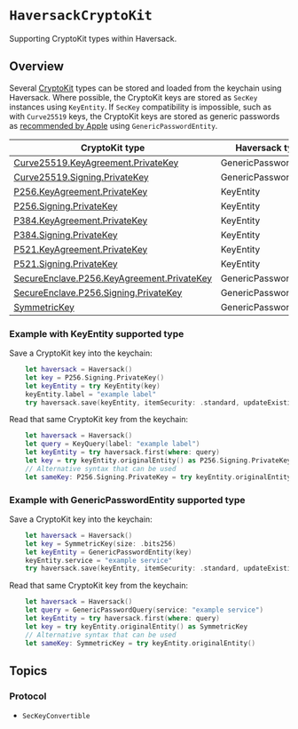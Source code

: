 # ``HaversackCryptoKit``

Supporting CryptoKit types within Haversack.

## Overview

Several [CryptoKit](https://developer.apple.com/documentation/cryptokit/) types can be stored
and loaded from the keychain using Haversack. Where possible, the CryptoKit keys are stored as
`SecKey` instances using `KeyEntity`. If `SecKey` compatibility is impossible, such as with
`Curve25519` keys, the CryptoKit keys are stored as generic passwords as
[recommended by Apple](https://developer.apple.com/documentation/cryptokit/storing_cryptokit_keys_in_the_keychain)
using `GenericPasswordEntity`.

| CryptoKit type | Haversack type |
| --- | --- |
| [Curve25519.KeyAgreement.PrivateKey](https://developer.apple.com/documentation/cryptokit/curve25519/keyagreement/privatekey) | GenericPasswordEntity |
| [Curve25519.Signing.PrivateKey](https://developer.apple.com/documentation/cryptokit/curve25519/signing/privatekey) | GenericPasswordEntity |
| [P256.KeyAgreement.PrivateKey](https://developer.apple.com/documentation/cryptokit/p256/keyagreement/privatekey) | KeyEntity |
| [P256.Signing.PrivateKey](https://developer.apple.com/documentation/cryptokit/p256/signing/privatekey) | KeyEntity |
| [P384.KeyAgreement.PrivateKey](https://developer.apple.com/documentation/cryptokit/p384/keyagreement/privatekey) | KeyEntity |
| [P384.Signing.PrivateKey](https://developer.apple.com/documentation/cryptokit/p384/signing/privatekey) | KeyEntity |
| [P521.KeyAgreement.PrivateKey](https://developer.apple.com/documentation/cryptokit/p521/keyagreement/privatekey) | KeyEntity |
| [P521.Signing.PrivateKey](https://developer.apple.com/documentation/cryptokit/p521/signing/privatekey) | KeyEntity |
| [SecureEnclave.P256.KeyAgreement.PrivateKey](https://developer.apple.com/documentation/cryptokit/secureenclave/p256/keyagreement/privatekey) | GenericPasswordEntity |
| [SecureEnclave.P256.Signing.PrivateKey](https://developer.apple.com/documentation/cryptokit/secureenclave/p256/signing/privatekey) | GenericPasswordEntity |
| [SymmetricKey](https://developer.apple.com/documentation/cryptokit/symmetrickey) | GenericPasswordEntity |

### Example with KeyEntity supported type

Save a CryptoKit key into the keychain:

```swift
    let haversack = Haversack()
    let key = P256.Signing.PrivateKey()
    let keyEntity = try KeyEntity(key)
    keyEntity.label = "example label"
    try haversack.save(keyEntity, itemSecurity: .standard, updateExisting: true)
```

Read that same CryptoKit key from the keychain:

```swift
    let haversack = Haversack()
    let query = KeyQuery(label: "example label")
    let keyEntity = try haversack.first(where: query)
    let key = try keyEntity.originalEntity() as P256.Signing.PrivateKey
    // Alternative syntax that can be used
    let sameKey: P256.Signing.PrivateKey = try keyEntity.originalEntity()
```

### Example with GenericPasswordEntity supported type

Save a CryptoKit key into the keychain:

```swift
    let haversack = Haversack()
    let key = SymmetricKey(size: .bits256)
    let keyEntity = GenericPasswordEntity(key)
    keyEntity.service = "example service"
    try haversack.save(keyEntity, itemSecurity: .standard, updateExisting: true)
```

Read that same CryptoKit key from the keychain:

```swift
    let haversack = Haversack()
    let query = GenericPasswordQuery(service: "example service")
    let keyEntity = try haversack.first(where: query)
    let key = try keyEntity.originalEntity() as SymmetricKey
    // Alternative syntax that can be used
    let sameKey: SymmetricKey = try keyEntity.originalEntity()
```

## Topics

### Protocol

- ``SecKeyConvertible``

